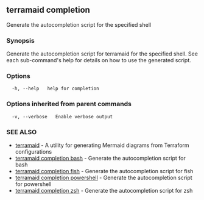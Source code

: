 ## terramaid completion

Generate the autocompletion script for the specified shell

### Synopsis

Generate the autocompletion script for terramaid for the specified shell.
See each sub-command's help for details on how to use the generated script.


### Options

```
  -h, --help   help for completion
```

### Options inherited from parent commands

```
  -v, --verbose   Enable verbose output
```

### SEE ALSO

* [terramaid](terramaid.md)	 - A utility for generating Mermaid diagrams from Terraform configurations
* [terramaid completion bash](terramaid_completion_bash.md)	 - Generate the autocompletion script for bash
* [terramaid completion fish](terramaid_completion_fish.md)	 - Generate the autocompletion script for fish
* [terramaid completion powershell](terramaid_completion_powershell.md)	 - Generate the autocompletion script for powershell
* [terramaid completion zsh](terramaid_completion_zsh.md)	 - Generate the autocompletion script for zsh

